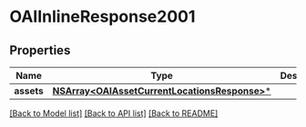 # OAIInlineResponse2001

## Properties
Name | Type | Description | Notes
------------ | ------------- | ------------- | -------------
**assets** | [**NSArray&lt;OAIAssetCurrentLocationsResponse&gt;***](OAIAssetCurrentLocationsResponse.md) |  | [optional] 

[[Back to Model list]](../README.md#documentation-for-models) [[Back to API list]](../README.md#documentation-for-api-endpoints) [[Back to README]](../README.md)


